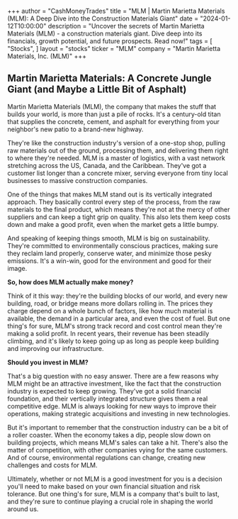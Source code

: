 +++
author = "CashMoneyTrades"
title = "MLM |  Martin Marietta Materials (MLM): A Deep Dive into the Construction Materials Giant"
date = "2024-01-12T10:00:00"
description = "Uncover the secrets of Martin Marietta Materials (MLM) - a construction materials giant. Dive deep into its financials, growth potential, and future prospects. Read now!"
tags = [
"Stocks",
]
layout = "stocks"
ticker = "MLM"
company = "Martin Marietta Materials, Inc. (MLM)"
+++
        


##  Martin Marietta Materials: A Concrete Jungle Giant (and Maybe a Little Bit of Asphalt)

Martin Marietta Materials (MLM),  the company that makes the stuff that builds your world, is more than just a pile of rocks. It's a century-old titan that supplies the concrete, cement, and asphalt for everything from your neighbor's new patio to a brand-new highway. 

They're like the construction industry's version of a one-stop shop, pulling raw materials out of the ground, processing them, and delivering them right to where they're needed. MLM is a master of logistics, with a vast network stretching across the US, Canada, and the Caribbean.  They've got a customer list longer than a concrete mixer, serving everyone from tiny local businesses to massive construction companies. 

One of the things that makes MLM stand out is its vertically integrated approach. They basically control every step of the process, from the raw materials to the final product, which means they're not at the mercy of other suppliers and can keep a tight grip on quality. This also lets them keep costs down and make a good profit, even when the market gets a little bumpy.

And speaking of keeping things smooth, MLM is big on sustainability. They're committed to environmentally conscious practices, making sure they reclaim land properly, conserve water, and minimize those pesky emissions.  It's a win-win, good for the environment and good for their image. 

 **So, how does MLM actually make money?** 

Think of it this way: they're the building blocks of our world, and every new building, road, or bridge means more dollars rolling in. The prices they charge depend on a whole bunch of factors, like how much material is available, the demand in a particular area, and even the cost of fuel.  But one thing's for sure, MLM's strong track record and cost control mean they're making a solid profit.  In recent years, their revenue has been steadily climbing, and it's likely to keep going up as long as people keep building and improving our infrastructure.  

 **Should you invest in MLM?**

That's a big question with no easy answer.  There are a few reasons why MLM might be an attractive investment, like the fact that the construction industry is expected to keep growing. They've got a solid financial foundation, and their vertically integrated structure gives them a real competitive edge. MLM is always looking for new ways to improve their operations, making strategic acquisitions and investing in new technologies.

But it's important to remember that the construction industry can be a bit of a roller coaster.  When the economy takes a dip, people slow down on building projects, which means MLM's sales can take a hit. There's also the matter of competition, with other companies vying for the same customers.  And of course, environmental regulations can change, creating new challenges and costs for MLM. 

Ultimately, whether or not MLM is a good investment for you is a decision you'll need to make based on your own financial situation and risk tolerance.  But one thing's for sure, MLM is a company that's built to last, and they're sure to continue playing a crucial role in shaping the world around us. 

        